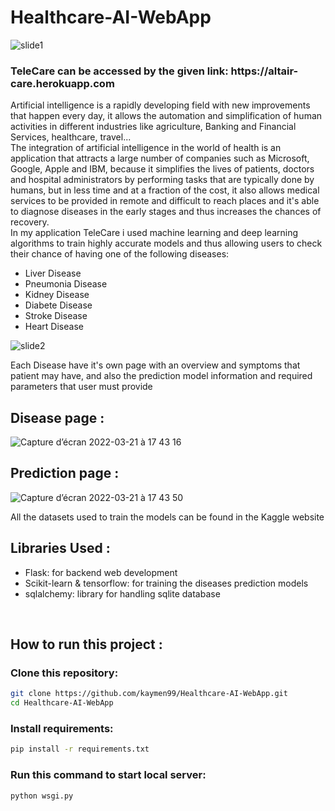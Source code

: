 # Healthcare-AI-WebApp

![slide1](https://user-images.githubusercontent.com/83681204/132836093-c80aca67-b58d-420b-8155-23d1e54d46ac.jpg)

<h3> TeleCare can be accessed by the given link: https://altair-care.herokuapp.com </h3>


Artificial intelligence is a rapidly developing field with new improvements that happen every day, it allows the automation and simplification of human activities in different industries like agriculture, Banking and Financial Services, healthcare, travel...
<br>
The integration of artificial intelligence in the world of health is an application that attracts a large number of companies such as Microsoft, Google, Apple and IBM, because it simplifies the lives of patients, doctors and hospital administrators by performing tasks that are typically done by humans, but in less time and at a fraction of the cost, it also allows medical services to be provided in remote and difficult to reach places and it's able to diagnose diseases in the early stages and thus increases the chances of recovery. 
<br>
In my application TeleCare i used machine learning and deep learning algorithms to train highly accurate models and thus allowing users to check their chance of having one of the following diseases:
<ul>
  <li>Liver Disease</li>
  <li>Pneumonia Disease</li>
  <li>Kidney Disease</li>
  <li>Diabete Disease</li>
  <li>Stroke Disease</li>
  <li>Heart Disease</li>
</ul>



![slide2](https://user-images.githubusercontent.com/83681204/132843407-0d59dca9-d0cc-4a3d-a75b-6d995aca761e.jpg)


Each Disease have it's own page with an overview and symptoms that patient may have, and also the prediction model information and required parameters that user must provide

<h2> Disease page : </h2>

![Capture d’écran 2022-03-21 à 17 43 16](https://user-images.githubusercontent.com/83681204/159312257-c9382514-bf8a-4dd2-afc6-777e2e0f812d.png)

<h2> Prediction page : </h2>

![Capture d’écran 2022-03-21 à 17 43 50](https://user-images.githubusercontent.com/83681204/159312337-8a8f8932-473b-4c66-a7f2-c63f1b045c5b.png)

All the datasets used to train the models can be found in the Kaggle website

<h2> Libraries Used : </h2>
<ul>
  <li>Flask: for backend web development </li>
  <li>Scikit-learn & tensorflow: for training the diseases prediction models </li>
  <li>sqlalchemy: library for handling sqlite database </li>
</ul>
<br/>
<h2> How to run this project : </h2>
<h3>Clone this repository: </h3>


```sh
git clone https://github.com/kaymen99/Healthcare-AI-WebApp.git
cd Healthcare-AI-WebApp
```


<h3>Install requirements: </h3>


```sh
pip install -r requirements.txt
```


<h3>Run this command to start local server: </h3>


```sh
python wsgi.py
```





